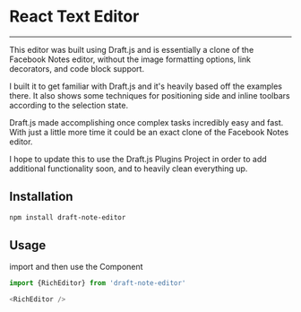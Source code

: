 # React Text Editor
---
This editor was built using Draft.js and is essentially a clone of the Facebook Notes editor, without the image formatting options, link decorators, and code block support.

I built it to get familiar with Draft.js and it's heavily based off the examples there. It also shows some techniques for positioning side and inline toolbars according to the selection state.

Draft.js made accomplishing once complex tasks incredibly easy and fast. With just a little more time it could be an exact clone of the Facebook Notes editor.

I hope to update this to use the Draft.js Plugins Project in order to add additional functionality soon, and to heavily clean everything up.


## Installation

```bash
npm install draft-note-editor
```
## Usage

import and then use the Component
```javascript
import {RichEditor} from 'draft-note-editor'

<RichEditor />
```